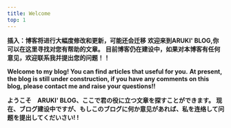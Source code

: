 ```yaml
---
title: Welcome
top: 1
---
```


**插入：博客将进行大幅度修改和更新，可能还会迁移**
**欢迎来到ARUKI' BLOG,你可以在这里寻找对您有帮助的文章。**
**目前博客仍在建设中，如果对本博客有任何意见，欢迎联系我并提出您的问题！！**

**Welcome to my blog! You can find articles that useful for you.**
**At present, the blog is still under construction, if you have any comments on this blog, please contact me and raise your questions!!**

**ようこそ　ARUKI' BLOG、ここで君の役に立つ文章を探すことができます。**
**现在、ブログ建设中ですが、もしこのブログに何か意见があれば、私を连络して问题を提出してくだいさい! !**
